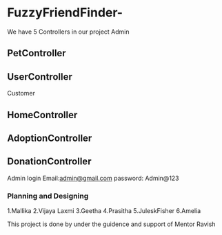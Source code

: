 # FuzzyFriendFinder-
We have 5 Controllers in our project
Admin
## PetController
## UserController
Customer
## HomeController
## AdoptionController
## DonationController

Admin login Email:admin@gmail.com
password: Admin@123

### Planning and Designing
  1.Mallika
  2.Vijaya Laxmi
  3.Geetha
  4.Prasitha
  5.JuleskFisher
  6.Amelia
  



This project is done by under the guidence and support of Mentor Ravish
